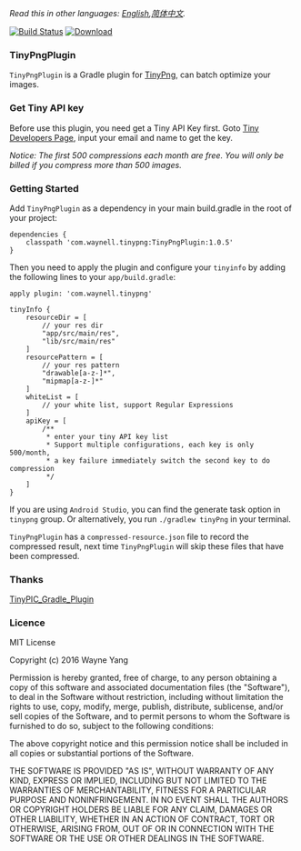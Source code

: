 *Read this in other languages: [English](README.md),[简体中文](README.zh-cn.md).*

[![Build Status](https://semaphoreapp.com/api/v1/projects/d4cca506-99be-44d2-b19e-176f36ec8cf1/128505/shields_badge.svg)](https://github.com/waynell/TinyPngPlugin) [ ![Download](https://api.bintray.com/packages/waynell/maven/TinyPngPlugin/images/download.svg?version=1.0.5) ](https://bintray.com/waynell/maven/TinyPngPlugin/1.0.5/link)

### TinyPngPlugin
`TinyPngPlugin` is a Gradle plugin for [TinyPng](https://tinypng.com/), can batch optimize your images.

### Get Tiny API key
Before use this plugin, you need get a Tiny API Key first. Goto [Tiny Developers Page](https://tinypng.com/developers), input your email and name to get the key.

*Notice: The first 500 compressions each month are free. You will only be billed if you compress more than 500 images.*

### Getting Started
Add `TinyPngPlugin` as a dependency in your main build.gradle in the root of your project:

 	dependencies {
    	classpath 'com.waynell.tinypng:TinyPngPlugin:1.0.5'
	}

Then you need to apply the plugin and configure your `tinyinfo` by adding the following lines to your `app/build.gradle`:

 	apply plugin: 'com.waynell.tinypng'

 	tinyInfo {
    	resourceDir = [
			// your res dir
            "app/src/main/res",
            "lib/src/main/res"
    	]
        resourcePattern = [
        	// your res pattern
        	"drawable[a-z-]*",
            "mipmap[a-z-]*"
        ]
        whiteList = [
        	// your white list, support Regular Expressions
        ]
        apiKey = [
			/**
			 * enter your tiny API key list
			 * Support multiple configurations, each key is only 500/month,
			 * a key failure immediately switch the second key to do compression
			 */
        ]
    }

If you are using `Android Studio`, you can find the generate task option in `tinypng` group. Or alternatively, you run `./gradlew tinyPng` in your terminal.

`TinyPngPlugin` has a `compressed-resource.json` file to record the compressed result, next time `TinyPngPlugin` will skip these files that have been compressed.

### Thanks
[TinyPIC_Gradle_Plugin](https://github.com/mogujie/TinyPIC_Gradle_Plugin)

### Licence
MIT License

Copyright (c) 2016 Wayne Yang

Permission is hereby granted, free of charge, to any person obtaining a copy
of this software and associated documentation files (the "Software"), to deal
in the Software without restriction, including without limitation the rights
to use, copy, modify, merge, publish, distribute, sublicense, and/or sell
copies of the Software, and to permit persons to whom the Software is
furnished to do so, subject to the following conditions:

The above copyright notice and this permission notice shall be included in all
copies or substantial portions of the Software.

THE SOFTWARE IS PROVIDED "AS IS", WITHOUT WARRANTY OF ANY KIND, EXPRESS OR
IMPLIED, INCLUDING BUT NOT LIMITED TO THE WARRANTIES OF MERCHANTABILITY,
FITNESS FOR A PARTICULAR PURPOSE AND NONINFRINGEMENT. IN NO EVENT SHALL THE
AUTHORS OR COPYRIGHT HOLDERS BE LIABLE FOR ANY CLAIM, DAMAGES OR OTHER
LIABILITY, WHETHER IN AN ACTION OF CONTRACT, TORT OR OTHERWISE, ARISING FROM,
OUT OF OR IN CONNECTION WITH THE SOFTWARE OR THE USE OR OTHER DEALINGS IN THE
SOFTWARE.
